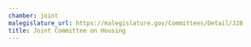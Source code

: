 ```yaml
---
chamber: joint
malegislature_url: https://malegislature.gov/Committees/Detail/J28
title: Joint Committee on Housing
---
```

